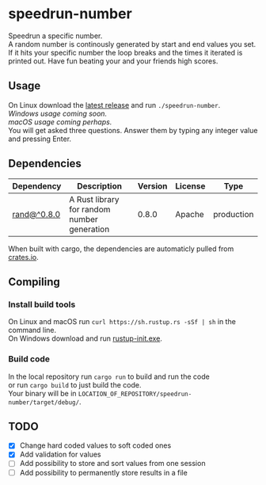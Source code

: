 # speedrun-number
Speedrun a specific number.<br>
A random number is continously generated by start and end values you set. If it hits your specific number the loop breaks and the times it iterated is printed out.
Have fun beating your and your friends high scores.

## Usage
On Linux download the [latest release](https://github.com/minced1/speedrun-number/releases) and run `./speedrun-number`. <br>
_Windows usage coming soon._<br>
_macOS usage coming perhaps._<br>
You will get asked three questions. Answer them by typing any integer value and pressing Enter.

## Dependencies
|Dependency|Description|Version|License|Type|
|----------|-----------|-------|-------|----|
|[rand@^0.8.0](https://github.com/rust-random/rand)|A Rust library for random number generation|0.8.0|Apache|production|

When built with cargo, the dependencies are automaticly pulled from [crates.io](https://crates.io/).

## Compiling
### Install build tools
On Linux and macOS run `curl https://sh.rustup.rs -sSf | sh` in the command line.<br>
On Windows download and run [rustup-init.exe](https://win.rustup.rs).

### Build code
In the local repository run 
`cargo run`
to build and run the code<br>
or run
`cargo build`
to just build the code.<br>
Your binary will be in `LOCATION_OF_REPOSITORY/speedrun-number/target/debug/`.

## TODO
- [x] Change hard coded values to soft coded ones
- [X] Add validation for values
- [ ] Add possibility to store and sort values from one session
- [ ] Add possibility to permanently store results in a file